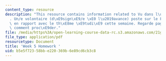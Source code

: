 ```yaml
---
content_type: resource
description: "This resource contains information related to Vu dans l\u2019actualit\xE9\
  . Un/e volontaire (d\xE9sign\xE9/e \xE0 l\u2019avance) poste sur le Forum un document\
  \ en rapport avec le th\xE8me \xE9tudi\xE9 cette semaine. Regarde page 6* pour voir\
  \ comment proc\xE9der."
file: /media/https%3A/open-learning-course-data-rc.s3.amazonaws.com/21g-315-cross-cultural-perspectives-on-contemporary-french-society-fall-2011/b5e5f72358bbe220369b6e89cd6cb3c8_MIT21G_315F11_hmkwk5.pdf
file_type: application/pdf
resourcetype: Document
title: 'Week 5 Homework '
uid: b5e5f723-58bb-e220-369b-6e89cd6cb3c8
---
```

